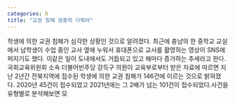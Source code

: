 ```yaml
---
categories: h
title: "교권 침해 엄중히 다뤄야"
---
```

학생에 의한 교권 침해가 심각한 상황인 것으로 알려졌다. 최근에 충남의 한 중학교 교실에서 남학생이 수업 중인 교사 옆에 누워서 휴대폰으로 교사를 촬영하는 영상이 SNS에 퍼지기도 했다. 이같은 일이 도내에서도 거듭되고 있고 해마다 증가하는 추세라고 한다.국회교육위원회 소속 더불어빈주당 강득구 의원이 교육부로부터 받은 자료에 따르면 지난 2년간 전북지역에 접수된 학생에 의한 교권 침해가 146건에 이르는 것으로 밝혀졌다. 2020년 45건이 접수되었고 2021년에는 그 2배가 넘는 101건이 접수되었다.사건을 유형별로 분석해보면 모